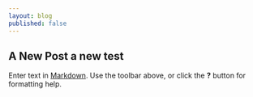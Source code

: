 ```yaml
---
layout: blog
published: false
---
```


## A New Post a new test

Enter text in [Markdown](http://daringfireball.net/projects/markdown/). Use the toolbar above, or click the **?** button for formatting help.
